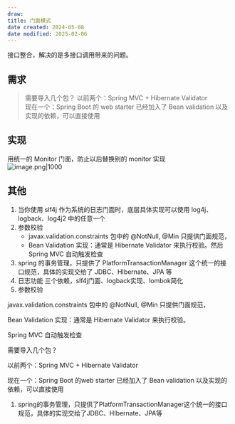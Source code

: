 ```yaml
---
draw:
title: 门面模式
date created: 2024-05-08
date modified: 2025-02-06
---
```


接口整合，解决的是多接口调用带来的问题。

<!-- more -->

## 需求

> 需要导入几个包？
> 以前两个：Spring MVC + Hibernate Validator  
   现在一个：Spring Boot 的 web starter 已经加入了 Bean validation 以及实现的依赖，可以直接使用

## 实现

用统一的 Monitor 门面，防止以后替换别的 monitor 实现  
![image.png|1000](https://imagehosting4picgo.oss-cn-beijing.aliyuncs.com/imagehosting/fix-dir%2Fpicgo%2Fpicgo-clipboard-images%2F2024%2F05%2F09%2F21-28-40-c17f06988278bf9e778e41e2f9670951-20240509212839-c359f7.png)

## 其他

1. 当你使用 slf4j 作为系统的日志门面时，底层具体实现可以使用 log4j、logback、log4j2 中的任意一个
2. 参数校验
	- javax.validation.constraints 包中的 @NotNull, @Min 只提供门面规范，
	- Bean Validation 实现：通常是 Hibernate Validator 来执行校验。然后 Spring MVC 自动触发检查
3. spring 的事务管理，只提供了 PlatformTransactionManager 这个统一的接口规范，具体的实现交给了 JDBC、HIbernate、JPA 等
4. 日志功能 三个依赖，slf4j门面、logback实现、lombok简化
5. 参数校验

javax.validation.constraints 包中的 @NotNull, @Min 只提供门面规范，

Bean Validation 实现：通常是 Hibernate Validator 来执行校验。

Spring MVC 自动触发检查

需要导入几个包？

以前两个：Spring MVC + Hibernate Validator

现在一个：Spring Boot 的web starter 已经加入了 Bean validation 以及实现的依赖，可以直接使用

1. spring的事务管理，只提供了PlatformTransactionManager这个统一的接口规范，具体的实现交给了JDBC、HIbernate、JPA等
